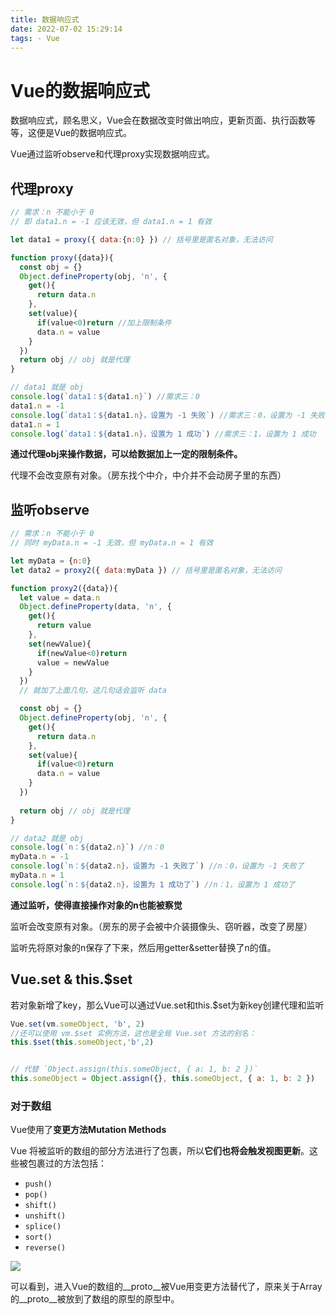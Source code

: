 ```yaml
---
title: 数据响应式
date: 2022-07-02 15:29:14
tags: - Vue
---
```


# Vue的数据响应式

数据响应式，顾名思义，Vue会在数据改变时做出响应，更新页面、执行函数等等，这便是Vue的数据响应式。

Vue通过监听observe和代理proxy实现数据响应式。



## 代理proxy



```JavaScript
// 需求：n 不能小于 0
// 即 data1.n = -1 应该无效，但 data1.n = 1 有效

let data1 = proxy({ data:{n:0} }) // 括号里是匿名对象，无法访问

function proxy({data}){
  const obj = {}
  Object.defineProperty(obj, 'n', { 
    get(){
      return data.n
    },
    set(value){
      if(value<0)return //加上限制条件
      data.n = value
    }
  })
  return obj // obj 就是代理
}

// data1 就是 obj
console.log(`data1：${data1.n}`) //需求三：0
data1.n = -1
console.log(`data1：${data1.n}，设置为 -1 失败`) //需求三：0，设置为 -1 失败
data1.n = 1
console.log(`data1：${data1.n}，设置为 1 成功`) //需求三：1，设置为 1 成功
```



**通过代理obj来操作数据，可以给数据加上一定的限制条件。**

代理不会改变原有对象。（房东找个中介，中介并不会动房子里的东西）

## 监听observe



```JavaScript
// 需求：n 不能小于 0
// 同时 myData.n = -1 无效，但 myData.n = 1 有效

let myData = {n:0}
let data2 = proxy2({ data:myData }) // 括号里是匿名对象，无法访问

function proxy2({data}){
  let value = data.n
  Object.defineProperty(data, 'n', {
    get(){
      return value
    },
    set(newValue){
      if(newValue<0)return
      value = newValue
    }
  })
  // 就加了上面几句，这几句话会监听 data

  const obj = {}
  Object.defineProperty(obj, 'n', {
    get(){
      return data.n
    },
    set(value){
      if(value<0)return
      data.n = value
    }
  })
  
  return obj // obj 就是代理
}

// data2 就是 obj
console.log(`n：${data2.n}`) //n：0 
myData.n = -1
console.log(`n：${data2.n}，设置为 -1 失败了`) //n：0，设置为 -1 失败了
myData.n = 1
console.log(`n：${data2.n}，设置为 1 成功了`) //n：1，设置为 1 成功了
```



**通过监听，使得直接操作对象的n也能被察觉**

监听会改变原有对象。（房东的房子会被中介装摄像头、窃听器，改变了房屋）

监听先将原对象的n保存了下来，然后用getter&setter替换了n的值。



## Vue.set & this.$set



若对象新增了key，那么Vue可以通过Vue.set和this.$set为新key创建代理和监听

```JavaScript
Vue.set(vm.someObject, 'b', 2)
//还可以使用 vm.$set 实例方法，这也是全局 Vue.set 方法的别名：
this.$set(this.someObject,'b',2)


// 代替 `Object.assign(this.someObject, { a: 1, b: 2 })`
this.someObject = Object.assign({}, this.someObject, { a: 1, b: 2 })

```



### 对于数组

Vue使用了**变更方法Mutation Methods**

Vue 将被监听的数组的部分方法进行了包裹，所以**它们也将会触发视图更新**。这些被包裹过的方法包括：

- `push()`
- `pop()`
- `shift()`
- `unshift()`
- `splice()`
- `sort()`
- `reverse()`



![](https://img.bald3r.wang/img/20220702210735.png)



可以看到，进入Vue的数组的__proto__被Vue用变更方法替代了，原来关于Array的__proto__被放到了数组的原型的原型中。